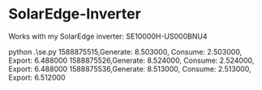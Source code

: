 # SolarEdge-Inverter

Works with my SolarEdge inverter: SE10000H-US000BNU4

python .\se.py
1588875515,Generate: 8.503000, Consume: 2.503000, Export: 6.488000
1588875526,Generate: 8.524000, Consume: 2.524000, Export: 6.488000
1588875536,Generate: 8.513000, Consume: 2.513000, Export: 6.512000
